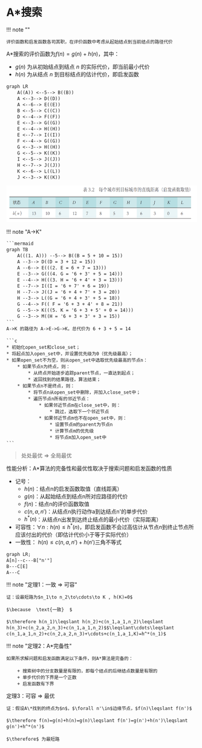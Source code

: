 # A*搜索

!!! note ""

    评价函数和启发函数各司其职，在评价函数中考虑从起始结点到当前结点的路径代价

A*搜索的评价函数为$f(n) = g(n) + h(n)$，其中：

- $g(n)$ 为从初始结点到结点 $n$ 的实际代价，即当前最小代价
- $h(n)$ 为从结点 $n$ 到目标结点的估计代价，即启发函数

```mermaid
graph LR
    A((A)) <--5--> B((B))
    A <--3--> D((D))
    A <--6--> E((E))
    B <--5--> C((C))
    D <--4--> F((F))
    E <--3--> G((G))
    E <--4--> H((H))
    E <--7--> I((I))
    F <--4--> G((G))
    G <--3--> H((H))
    G <--5--> K((K))
    I <--5--> J((J))
    H <--7--> J((J))
    K <--6--> L((L))
    J <--3--> K((K))
```

![alt text](images/image-1.png)

!!! note "A->K"

    ```mermaid
    graph TB
        A(((1. A))) --5--> B((B = 5 + 10 = 15))
        A --3--> D((D = 3 + 12 = 15))
        A --6--> E(((2. E = 6 + 7 = 13)))
        E --3--> G(((4. G = '6 + 3' + 5 = 14)))
        E --4--> H(((3. H = '6 + 4' + 3 = 13)))
        E --7--> I((I = '6 + 7' + 6 = 19))
        H --7--> J((J = '6 + 4 + 7' + 3 = 20))
        H --3--> L((G = '6 + 4 + 3' + 5 = 18))
        G --4--> F(( F = '6 + 3 + 4' + 8 = 21))
        G --5--> K(((5. K = '6 + 3 + 5' + 0 = 14)))
        G --3--> M((H = '6 + 3 + 3' + 3 = 15))
    ```
    A->K 的路径为 A->E->G->K，总代价为 6 + 3 + 5 = 14

    ```c
    * 初始化open_set和close_set；
    * 将起点加入open_set中，并设置优先级为0（优先级最高）；
    * 如果open_set不为空，则从open_set中选取优先级最高的节点n：
        * 如果节点n为终点，则：
            * 从终点开始逐步追踪parent节点，一直达到起点；
            * 返回找到的结果路径，算法结束；
        * 如果节点n不是终点，则：
            * 将节点n从open_set中删除，并加入close_set中；
            * 遍历节点n所有的邻近节点：
                * 如果邻近节点m在close_set中，则：
                    * 跳过，选取下一个邻近节点
                * 如果邻近节点m也不在open_set中，则：
                    * 设置节点m的parent为节点n
                    * 计算节点m的优先级
                    * 将节点m加入open_set中
    ```

> 处处最优 $\Rightarrow$ 全局最优

性能分析：A\*算法的完备性和最优性取决于搜索问题和启发函数的性质

+ 记号：
	+ $h(n)$：结点n的启发函数取值（直线距离）
	+ $g(n)$：从起始结点到结点n所对应路径的代价
	+ $f(n)$：结点n的评价函数取值
	+ $c(n,a,n')$：从结点n执行动作a到达结点n'的单步代价
	+ $h^*(n)$：从结点n出发到达终止结点的最小代价（实际距离）
+ 可容性：$\forall n:h(n)\leqslant h^*(n)$，即启发函数不会过高估计从节点$n$到终止节点所应该付出的代价（即估计代价小于等于实际代价）
+ 一致性： $h(n)\leqslant c(n,a,n')+h(n')$三角不等式

```mermaid
graph LR;
A[n]--c---B["n'"]
B---C[E]
A---C
```

!!! note "定理1：一致 $\Rightarrow$ 可容"

	证：设最短路为$n_1\to n_2\to\cdots\to K , h(K)=0$

	$\because  \text{一致}  $

	$\therefore h(n_1)\leqslant h(n_2)+c(n_1,a_1,n_2)\leqslant h(n_3)+c(n_2,a_2,n_3)+c(n_1,a_1,n_2)$$\leqslant\cdots\leqslant c(n_1,a_1,n_2)+c(n_2,a_2,n_3)+\cdots+c(n_1,a_1,K)=h^*(n_1)$

!!! note "定理2：A\*完备性"

	如果所求解问题和启发函数满足以下条件，则A*算法是完备的：

		+ 搜索树中的分支数量是有限的，即每个结点的后继结点数量是有限的
		+ 单步代价的下界是一个正数
		+ 启发函数有下界

定理3：可容 $\Rightarrow$ 最优

	证：假设A\*找到的终点为$n$，$\forall n'\in$边缘节点，$f(n)\leqslant f(n')$

	$\therefore f(n)=g(n)+h(n)=g(n)\leqslant f(n')=g(n')+h(n')\leqslant g(n')+h^*(n')$

	$\therefore$ 为最短路

